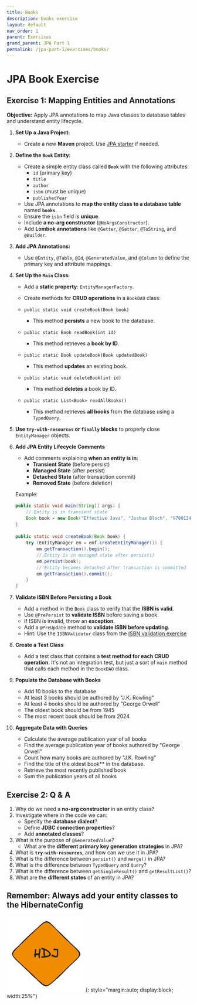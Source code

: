```yaml
---
title: Books
description: books exercise
layout: default
nav_order: 1
parent: Exercises
grand_parent: JPA Part 1
permalink: /jpa-part-1/exercises/books/
---
```


# JPA Book Exercise

## Exercise 1: Mapping Entities and Annotations

**Objective:** Apply JPA annotations to map Java classes to database tables and understand entity lifecycle.

1. **Set Up a Java Project:**  
   - Create a new **Maven** project. Use [JPA starter](../../toolbox/java/orm/jpa_setup.md) if needed.

2. **Define the `Book` Entity:**  
   - Create a simple entity class called **`Book`** with the following attributes:
     - `id` (primary key)
     - `title`
     - `author`
     - `isbn` (must be unique)
     - `publishedYear`
   - Use JPA annotations to **map the entity class to a database table** named **`books`**.
   - Ensure the `isbn` field is **unique**.
   - Include **a no-arg constructor** (`@NoArgsConstructor`).
   - Add **Lombok annotations** like `@Getter`, `@Setter`, `@ToString`, and `@Builder`.

3. **Add JPA Annotations:**
   - Use `@Entity`, `@Table`, `@Id`, `@GeneratedValue`, and `@Column` to define the primary key and attribute mappings.

4. **Set Up the `Main` Class:**
   - Add a **static property**: `EntityManagerFactory`.
   - Create methods for **CRUD operations** in a `BookDAO` class:

   - `public static void createBook(Book book)`  
     - This method **persists** a new book to the database.

   - `public static Book readBook(int id)`  
     - This method retrieves a **book by ID**.

   - `public static Book updateBook(Book updatedBook)`  
     - This method **updates** an existing book.

   - `public static void deleteBook(int id)`  
     - This method **deletes** a book by ID.

   - `public static List<Book> readAllBooks()`  
     - This method retrieves **all books** from the database using a `TypedQuery`.

5. **Use `try-with-resources` or `finally` blocks** to properly close `EntityManager` objects.

6. **Add JPA Entity Lifecycle Comments**  
   - Add comments explaining **when an entity is in**:
     - **Transient State** (before persist)
     - **Managed State** (after persist)
     - **Detached State** (after transaction commit)
     - **Removed State** (before deletion)

   Example:

   ```java
   public static void main(String[] args) {
       // Entity is in transient state
       Book book = new Book("Effective Java", "Joshua Bloch", "9780134685991", 2018);
   }

   public static void createBook(Book book) {
       try (EntityManager em = emf.createEntityManager()) {
           em.getTransaction().begin();
           // Entity is in managed state after persist()
           em.persist(book);
           // Entity becomes detached after transaction is committed
           em.getTransaction().commit();
       }
   }
   ```

7. **Validate ISBN Before Persisting a Book**
   - Add a method in the `Book` class to verify that the **ISBN is valid**.
   - Use `@PrePersist` to **validate ISBN** before saving a book.
   - If ISBN is invalid, throw an **exception**.
   - Add a `@PreUpdate` method to **validate ISBN before updating**.
   - Hint: Use the `ISBNValidator` class from the [ISBN validation exercise](../../toolbox/java/orm/jpa_isbn_validation.md)

8. **Create a Test Class**
   - Add a test class that contains a **test method for each CRUD operation**. It's not an integration test, but just a sort of `main` method that calls each method in the `BookDAO` class.

9. **Populate the Database with Books**
   - Add 10 books to the database
   - At least 3 books should be authored by "J.K. Rowling"
   - At least 4 books should be authored by "George Orwell"
   - The oldest book should be from 1945
   - The most recent book should be from 2024

10. **Aggregate Data with Queries**
    - Calculate the average publication year of all books
    - Find the average publication year of books authored by "George Orwell"
    - Count how many books are authored by "J.K. Rowling"
    - Find the title of the oldest book** in the database.
    - Retrieve the most recently published book
    - Sum the publication years of all books

## Exercise 2: Q & A

1. Why do we need a **no-arg constructor** in an entity class?
2. Investigate where in the code we can:
   - Specify the **database dialect**?
   - Define **JDBC connection properties**?
   - Add **annotated classes**?
3. What is the purpose of `@GeneratedValue`?  
   - What are the **different primary key generation strategies** in JPA?
4. What is **`try-with-resources`**, and how can we use it in JPA?
5. What is the difference between `persist()` and `merge()` in JPA?
6. What is the difference between `TypedQuery` and `Query`?
7. What is the difference between `getSingleResult()` and `getResultList()`?
8. What are the **different states** of an entity in JPA?

## Remember: Always add your entity classes to the HibernateConfig

![HDJ - Her dumper jeg](./images/hdj.png){: style="margin:auto; display:block; width:25%"}
